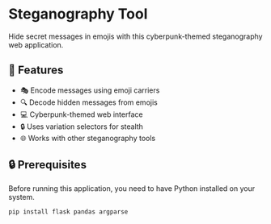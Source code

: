 # Steganography Tool

Hide secret messages in emojis with this cyberpunk-themed steganography web application.

## 🚀 Features

- 🎭 Encode messages using emoji carriers
- 🔍 Decode hidden messages from emojis
- 💻 Cyberpunk-themed web interface
- 🔒 Uses variation selectors for stealth
- 🌐 Works with other steganography tools

## 🔒 Prerequisites

Before running this application, you need to have Python installed on your system.

```bash
pip install flask pandas argparse
```
